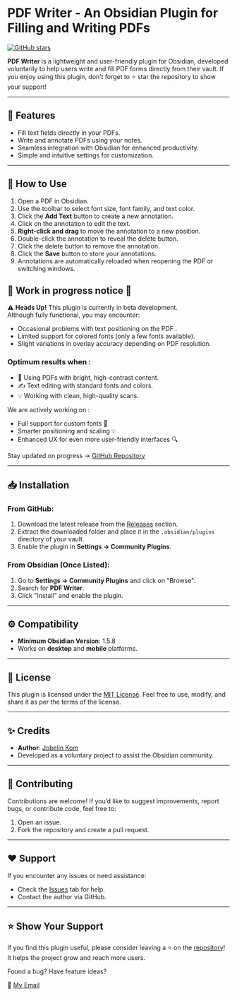 # PDF Writer - An Obsidian Plugin for Filling and Writing PDFs

[![GitHub stars](https://img.shields.io/github/stars/jkom4/obsidian-pdf-writer?style=social)](https://github.com/jkom4/obsidian-pdf-writer/stargazers)

**PDF Writer** is a lightweight and user-friendly plugin for Obsidian, developed voluntarily to help users write and fill PDF forms directly from their vault. If you enjoy using this plugin, don’t forget to ⭐ star the repository to show your support!

---

## 🔧 Features
- Fill text fields directly in your PDFs.
- Write and annotate PDFs using your notes.
- Seamless integration with Obsidian for enhanced productivity.
- Simple and intuitive settings for customization.

---

## 📑 How to Use
1. Open a PDF in Obsidian.
2. Use the toolbar to select font size, font family, and text color.
3. Click the **Add Text** button to create a new annotation.
4. Click on the annotation to edit the text.
5. **Right-click and drag** to move the annotation to a new position.
6. Double-click the annotation to reveal the delete button.
7. Click the delete button to remove the annotation.
8. Click the **Save** button to store your annotations.
9. Annotations are automatically reloaded when reopening the PDF or switching windows.

## 🚧 Work in progress notice 📝

⚠️ **Heads Up!** This plugin is currently in beta development.  
Although fully functional, you may encounter:

- Occasional problems with text positioning on the PDF .
- Limited support for colored fonts (only a few fonts available).
- Slight variations in overlay accuracy depending on PDF resolution.

### Optimum results when :
- 📜 Using PDFs with bright, high-contrast content.
- ✍️ Text editing with standard fonts and colors.
- 💡 Working with clean, high-quality scans.

We are actively working on :
- Full support for custom fonts 🎨
- Smarter positioning and scaling 💡
- Enhanced UX for even more user-friendly interfaces 🔍

Stay updated on progress →  [GitHub Repository](https://github.com/jkom4/obsidian-pdf-writer)

---

## 📥 Installation
### From GitHub:
1. Download the latest release from the [Releases](https://github.com/jkom4/obsidian-pdf-writer/releases) section.
2. Extract the downloaded folder and place it in the `.obsidian/plugins` directory of your vault.
3. Enable the plugin in **Settings → Community Plugins**.

### From Obsidian (Once Listed):
1. Go to **Settings → Community Plugins** and click on "Browse".
2. Search for **PDF Writer**.
3. Click "Install" and enable the plugin.

---

## ⚙️ Compatibility
- **Minimum Obsidian Version**: 1.5.8
- Works on **desktop** and **mobile** platforms.

---

## 📜 License
This plugin is licensed under the [MIT License](https://github.com/jkom4/obsidian-pdf-writer/blob/main/LICENSE). Feel free to use, modify, and share it as per the terms of the license.

---

## ✨ Credits
- **Author**: [Jobelin Kom](https://github.com/jkom4)
- Developed as a voluntary project to assist the Obsidian community.

---

## 🤝 Contributing
Contributions are welcome! If you’d like to suggest improvements, report bugs, or contribute code, feel free to:
1. Open an issue.
2. Fork the repository and create a pull request.

---

## ❤️ Support
If you encounter any issues or need assistance:
- Check the [Issues](https://github.com/jkom4/obsidian-pdf-writer/issues) tab for help.
- Contact the author via GitHub.

---

## ⭐ Show Your Support
If you find this plugin useful, please consider leaving a ⭐ on the [repository](https://github.com/jkom4/obsidian-pdf-writer)! It helps the project grow and reach more users.

Found a bug? Have feature ideas?

📧 [My Email](mailto://jkom4dev@gmail.com)

